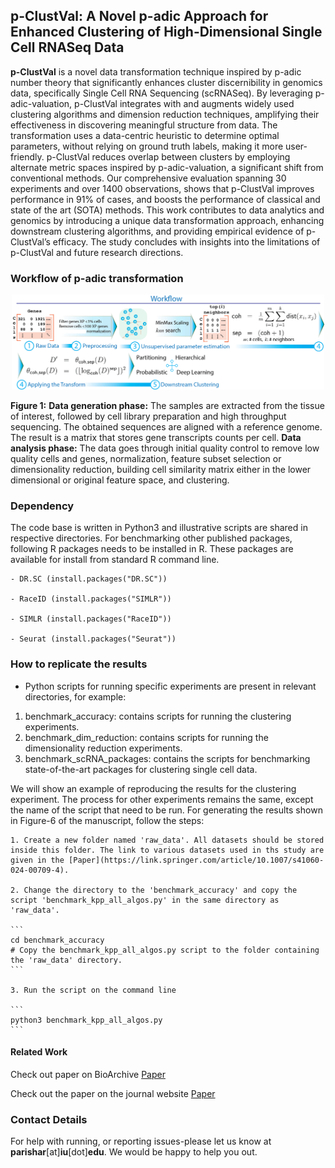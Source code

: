 ## p-ClustVal: A Novel p-adic Approach for Enhanced Clustering of High-Dimensional Single Cell RNASeq Data

**p-ClustVal** is a novel data transformation technique inspired by p-adic number theory that significantly enhances cluster discernibility in genomics data, specifically Single Cell RNA Sequencing (scRNASeq). By leveraging p-adic-valuation, p-ClustVal integrates with and augments
widely used clustering algorithms and dimension reduction techniques, amplifying their effectiveness in discovering meaningful structure from data. The transformation uses a data-centric heuristic to determine optimal parameters, without relying on ground truth labels, making it more user-friendly. p-ClustVal reduces overlap between clusters by employing alternate metric spaces inspired by p-adic-valuation, a significant shift from conventional methods. Our comprehensive evaluation spanning 30 experiments and over 1400 observations, shows that p-ClustVal improves performance in 91% of cases, and boosts the performance of classical and state of the art (SOTA) methods. This work contributes to data analytics and genomics by introducing a unique data transformation approach, enhancing downstream clustering algorithms, and providing empirical evidence of p-ClustVal’s efficacy. The study concludes with insights into the limitations of p-ClustVal and future research directions.


### Workflow of p-adic transformation

<div align="center">
  <img src="images/Figure4.jpg" alt="Image description" width="500">
  </br>
</div>

__Figure 1:__ **Data generation phase:** The samples are extracted from the tissue of interest, followed by cell library preparation and high throughput sequencing. The obtained sequences are aligned with a reference genome. The result is a matrix that stores gene transcripts counts per cell. **Data analysis phase:** The data goes through initial quality control to remove low quality cells and genes, normalization, feature subset selection or dimensionality reduction, building cell similarity matrix either in the lower dimensional or original feature space, and clustering.


### Dependency

The code base is written in Python3 and illustrative scripts are shared in respective directories. For benchmarking other published packages, following R packages needs to be installed in R. These packages are available for install from standard R command line.

	- DR.SC (install.packages("DR.SC"))

	- RaceID (install.packages("SIMLR"))

	- SIMLR (install.packages("RaceID"))

	- Seurat (install.packages("Seurat"))


### How to replicate the results

- Python scripts for running specific experiments are present in relevant directories, for example:

1. benchmark_accuracy: contains scripts for running the clustering experiments.
2. benchmark_dim_reduction: contains scripts for running the dimensionality reduction experiments.
3. benchmark_scRNA_packages: contains the scripts for benchmarking state-of-the-art packages for clustering single cell data. 

We will show an example of reproducing the results for the clustering experiment. The process for other experiments remains the same, except the name of the script that need to be run. For generating the results shown in Figure-6 of the manuscript, follow the steps:

	1. Create a new folder named 'raw_data'. All datasets should be stored inside this folder. The link to various datasets used in ths study are given in the [Paper](https://link.springer.com/article/10.1007/s41060-024-00709-4).

	2. Change the directory to the 'benchmark_accuracy' and copy the script 'benchmark_kpp_all_algos.py' in the same directory as 'raw_data'.

	```
	cd benchmark_accuracy
	# Copy the benchmark_kpp_all_algos.py script to the folder containing the 'raw_data' directory.
	```

	3. Run the script on the command line

	```
	python3 benchmark_kpp_all_algos.py
	```


#### Related Work

Check out paper on BioArchive [Paper](https://www.biorxiv.org/content/10.1101/2024.10.18.619153v2)

Check out the paper on the journal website [Paper](https://link.springer.com/article/10.1007/s41060-024-00709-4)

### Contact Details

For help with running, or reporting issues-please let us know at __parishar__[at]__iu__[dot]__edu__. We would be happy to help you out.


